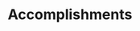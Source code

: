 ---
# An instance of the Accomplishments widget.
# Documentation: https://wowchemy.com/docs/page-builder/
widget: accomplishments

# This file represents a page section.
headless: true

# Order that this section appears on the page.
weight: 50

# Note: `&shy;` is used to add a 'soft' hyphen in a long heading.
title: 'Accomplish&shy;ments'
subtitle:

# Date format
#   Refer to https://wowchemy.com/docs/customization/#date-format
date_format: Jan 2006

# Accomplishments.
#   Add/remove as many `item` blocks below as you like.
#   `title`, `organization`, and `date_start` are the required parameters.
#   Leave other parameters empty if not required.
#   Begin multi-line descriptions with YAML's `|2-` multi-line prefix.
item:


  - certificate_url: https://picoctf.org/
    date_end: ''
    date_start: '2019-10-10'
    description: participated in capture the flag security challenge .
    organization: picoCTF
    organization_url: https://picoctf.org/
    title: picoCTF
    url: 
  

design:
  columns: '1'
---